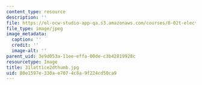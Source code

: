 ```yaml
---
content_type: resource
description: ''
file: https://ol-ocw-studio-app-qa.s3.amazonaws.com/courses/8-02t-electricity-and-magnetism-spring-2005/80e1597e330ae7074c8a9f224cd50ca9_31lattice2dthumb.jpg
file_type: image/jpeg
image_metadata:
  caption: ''
  credit: ''
  image-alt: ''
parent_uid: 3e9d053a-11ee-effa-00de-c3b42819928c
resourcetype: Image
title: 31lattice2dthumb.jpg
uid: 80e1597e-330a-e707-4c8a-9f224cd50ca9
---
```

